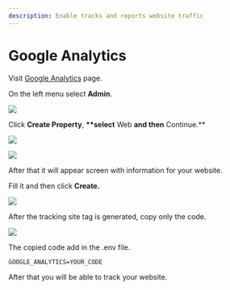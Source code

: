 ```yaml
---
description: Enable tracks and reports website traffic
---
```


# Google Analytics

Visit [Google Analytics](https://analytics.google.com/) page.

On the left menu select **Admin**.

![](https://i.imgur.com/uYOLRzI.png)

Click **Create Property**, **\*\*select** Web **and then** Continue.\*\*

![](https://i.imgur.com/lENJfIA.png)

![](https://i.imgur.com/36l8Cbm.png%20)

After that it will appear screen with information for your website.

Fill it and then click **Create.**

![](https://i.imgur.com/uyttpO6.png)

After the tracking site tag is generated, copy only the code.

![](https://i.imgur.com/cRIWLfb.png)

The copied code add in the .env file.

```text
GOOGLE_ANALYTICS=YOUR_CODE
```

After that you will be able to track your website.

